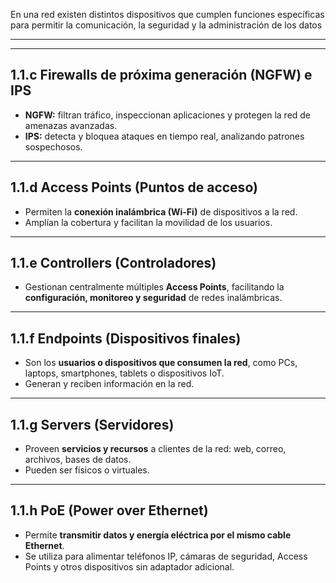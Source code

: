 En una red existen distintos dispositivos que cumplen funciones específicas para permitir la comunicación, la seguridad y la administración de los datos



---

---
## 1.1.c Firewalls de próxima generación (NGFW) e IPS

- **NGFW:** filtran tráfico, inspeccionan aplicaciones y protegen la red de amenazas avanzadas.
- **IPS:** detecta y bloquea ataques en tiempo real, analizando patrones sospechosos.
--- 
## 1.1.d Access Points (Puntos de acceso)

- Permiten la **conexión inalámbrica (Wi-Fi)** de dispositivos a la red.
- Amplían la cobertura y facilitan la movilidad de los usuarios.
---
## 1.1.e Controllers (Controladores)

- Gestionan centralmente múltiples **Access Points**, facilitando la **configuración, monitoreo y seguridad** de redes inalámbricas.
---
## 1.1.f Endpoints (Dispositivos finales)

- Son los **usuarios o dispositivos que consumen la red**, como PCs, laptops, smartphones, tablets o dispositivos IoT.
- Generan y reciben información en la red.
--- 
## 1.1.g Servers (Servidores)

- Proveen **servicios y recursos** a clientes de la red: web, correo, archivos, bases de datos.
- Pueden ser físicos o virtuales.
---
## 1.1.h PoE (Power over Ethernet)

- Permite **transmitir datos y energía eléctrica por el mismo cable Ethernet**.
- Se utiliza para alimentar teléfonos IP, cámaras de seguridad, Access Points y otros dispositivos sin adaptador adicional.